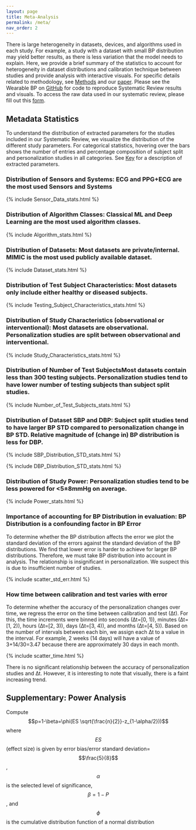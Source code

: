 ```yaml
---
layout: page
title: Meta-Analysis
permalink: /meta/
nav_order: 2
---
```


<script src="https://cdn.mathjax.org/mathjax/latest/MathJax.js?config=TeX-AMS-MML_HTMLorMML" type="text/javascript"></script>

There is large heterogeneity in datasets, devices, and algorithms used in each study. For example, a study with a dataset with small BP distribution may yield better results, as there is less variation that the model needs to explain. Here, we provide a brief summary of the statistics to account for heterogeneity in dataset distributions and calibration technique between studies and provide analysis with interactive visuals. For specific details related to methodology, see <a href="{{site.baseurl}}/methods/">Methods</a> and our [paper](https://ieeexplore.ieee.org/xpl/RecentIssue.jsp?punumber=10). Please see the Wearable BP on [GitHub](https://github.com/wearablebp/) for code to reproduce Systematic Review results and visuals. To access the raw data used in our systematic review, please fill out this [form](https://forms.gle/3g2yTkPNVmJFB2it6).

<h2> Metadata Statistics </h2>

To understand the distribution of extracted parameters for the studies included in our Systematic Review, we visualize the distribution of the different study parameters. For categorical statistics, hovering over the bars shows the number of entries and percentage composition of subject split and personalization studies in all categories. See <a href="{{site.baseurl}}/key/">Key</a> for a description of extracted parameters.

<h3> Distribution of Sensors and Systems: ECG and PPG+ECG are the most used Sensors and Systems </h3>

{% include Sensor_Data_stats.html %}

<h3> Distribution of Algorithm Classes: Classical ML and Deep Learning are the most used algorithm classes. </h3>

{% include Algorithm_stats.html %}

<h3> Distribution of Datasets: Most datasets are private/internal. MIMIC is the most used publicly available dataset. </h3>
{% include Dataset_stats.html %}

<h3> Distribution of Test Subject Characteristics: Most datasets only include either healthy or diseased subjects. </h3>
{% include Testing_Subject_Characteristics_stats.html %}

<h3> Distribution of Study Characteristics (observational or interventional): Most datasets are observational. Personalization studies are split between observational and interventional. </h3>
{% include Study_Characteristics_stats.html %}

<h3> Distribution of Number of Test SubjectsMost datasets contain less than 300 testing subjects. Personalization studies tend to have lower number of testing subjects than subject split studies. </h3>
{% include Number_of_Test_Subjects_stats.html %}

<h3> Distribution of Dataset SBP and DBP: Subject split studies tend to have larger BP STD compared to personalization change in BP STD. Relative magnitude of (change in) BP distribution is less for DBP. </h3>
{% include SBP_Distribution_STD_stats.html %}

{% include DBP_Distribution_STD_stats.html %}

<h3> Distribution of Study Power: Personalization studies tend to be less powered for <5±8mmHg on average. </h3>
{% include Power_stats.html %}

<h3> Importance of accounting for BP Distribution in evaluation: BP Distribution is a confounding factor in BP Error </h3>

To determine whether the BP distribution affects the error we plot the standard deviation of the errors against the standard deviation of the BP distributions. We find that lower error is harder to achieve for larger BP distributions. Therefore, we must take BP distribution into account in analysis. The relationship is insignificant in personalization. We suspect this is due to insufficient number of studies.

{% include scatter_std_err.html %}

<h3> How time between calibration and test varies with error </h3>

To determine whether the accuracy of the personalization changes over time, we regress the error on the time between calibration and test (∆t). For this, the time increments were binned into seconds (∆t=[0, 1)), minutes (∆t=[1, 2)), hours (∆t=[2, 3)), days (∆t=[3, 4)), and months (∆t=[4, 5)). Based on the number of intervals between each bin, we assign each ∆t to a value in the interval. For example, 2 weeks (14 days) will have a value of 3+14/30=3.47 because there are approximately 30 days in each month.

{% include scatter_time.html %}

There is no significant relationship between the accuracy of personalization studies and ∆t. However, it is interesting to note that visually, there is a faint increasing trend.

<h2> Supplementary: Power Analysis </h2>

Compute $$p=1-\beta=\phi(ES \sqrt{\frac{n}{2}}-z_{1-\alpha/2}))$$ where $$ES$$ (effect size) is given by error bias/error standard deviation=$$\frac{5}{8}$$, $$\alpha$$ is the selected level of significance, $$\beta=1-P$$, and $$\phi$$ is the cumulative distribution function of a normal distribution
